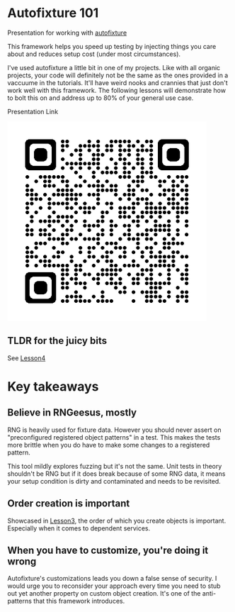 # Autofixture 101
Presentation for working with [autofixture](https://github.com/AutoFixture/AutoFixture)

This framework helps you speed up testing by injecting things you care about and reduces setup cost (under most circumstances). 

I've used autofixture a little bit in one of my projects. Like with all organic projects, your code will definitely not be the same as the ones provided in a vaccuume in the tutorials. It'll have weird nooks and crannies that just don't work well with this framework. The following lessons will demonstrate how to bolt this on and address up to 80% of your general use case.

Presentation Link

![](./Docs/qrcode_github.com.png)

## TLDR for the juicy bits
See [Lesson4](./Core.Test/Lesson4Tests.cs)

# Key takeaways

## Believe in RNGeesus, mostly
RNG is heavily used for fixture data. However you should never assert on "preconfigured registered object patterns" in a test. This makes the tests more brittle when you do have to make some changes to a registered pattern.

This tool mildly explores fuzzing but it's not the same. Unit tests in theory shouldn't be RNG but if it does break because of some RNG data, it means your setup condition is dirty and contaminated and needs to be revisited. 

## Order creation is important
Showcased in [Lesson3](./Core.Test/Lesson3Tests.cs), the order of which you create objects is important. Especially when it comes to dependent services. 

## When you have to customize, you're doing it wrong
Autofixture's customizations leads you down a false sense of security. I would urge you to reconsider your approach every time you need to stub out yet another property on custom object creation. It's one of the anti-patterns that this framework introduces. 
